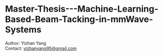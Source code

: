 # Master-Thesis---Machine-Learning-Based-Beam-Tacking-in-mmWave-Systems
Author: Yizhan Yang  
Contact: yizhanyang95@gmail.com
